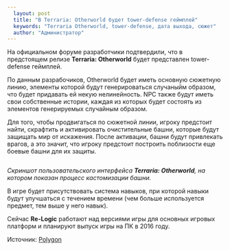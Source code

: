 ```yaml
---
  layout: post
  title: "В Terraria: Otherworld будет tower-defense геймплей"
  keywords: "Terraria Otherworld, tower-defense, дата выхода, сюжет"
  author: "Администратор"
---
```


На официальном форуме разработчики подтвердили, что в предстоящем релизе <b>Terraria: Otherworld</b> будет представлен tower-defense геймплей.

По данным разрабочиков, Otherworld будет иметь основную сюжетную линию, элементы которой будут генерироваться случаныйм образом, что будет придавать ей некую нелинейность. NPC также будут иметь свои собственные истории, каждая из которых будет состоять из элементов генерируемых случайным образом.

Для того, чтобы продвигаться по сюжетной линии, игроку предстоит найти, скрафтить и активировать очистительные башни, которые будут защищать мир от искажения. После активации, башни будут привлекать врагов, а это значит, что игроку предстоит построить поблизости еще боевые башни для их защиты.

<div align="center">
<a class="fancybox" rel="gallery1" href="{{site.baseurl}}images/posts/tower-defense-gameplay/tow_TUI.png" title="Terraria: Otherworl кастомизация башни">
	<img src="{{site.baseurl}}images/posts/tower-defense-gameplay/tow_TUI_m.png" alt="" />
</a>
</div>

*Скриншот пользовательского интерфейса <b>Terraria: Otherworld</b>, на котором показан процесс кастомизации башни.*

В игре будет присутствовать система навыков, при которой навыки будут улучшаться с течением времени (чем больше используется предмет, тем выше у него навык). 

Сейчас <b>Re-Logic</b> работают над версиями игры для основных игровых платформ и планируют выпуск игры на ПК в 2016 году.

Источник: <a href="http://www.polygon.com/2015/3/11/8189481/terraria-otherworld-gameplay" rel="nofollow">Polygon</a>
